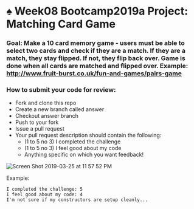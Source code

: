 # ♠️ Week08 Bootcamp2019a Project: Matching Card Game

### Goal: Make a 10 card memory game - users must be able to select two cards and check if they are a match. If they are a match, they stay flipped. If not, they flip back over. Game is done when all cards are matched and flipped over. Example: http://www.fruit-burst.co.uk/fun-and-games/pairs-game 

### How to submit your code for review:

- Fork and clone this repo
- Create a new branch called answer
- Checkout answer branch
- Push to your fork
- Issue a pull request
- Your pull request description should contain the following:
  - (1 to 5 no 3) I completed the challenge
  - (1 to 5 no 3) I feel good about my code
  - Anything specific on which you want feedback!

![Screen Shot 2019-03-25 at 11 57 52 PM](https://user-images.githubusercontent.com/45410954/54970825-1c2ef080-4f5a-11e9-8a85-803e19c1a933.png)


Example:
```
I completed the challenge: 5
I feel good about my code: 4
I'm not sure if my constructors are setup cleanly...
```

